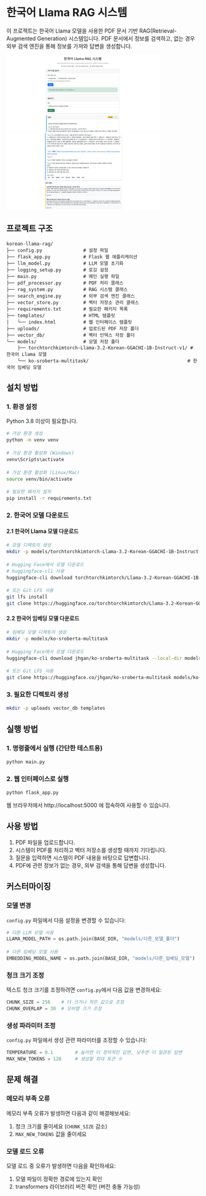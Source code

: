 # 한국어 Llama RAG 시스템

이 프로젝트는 한국어 Llama 모델을 사용한 PDF 문서 기반 RAG(Retrieval-Augmented Generation) 시스템입니다. PDF 문서에서 정보를 검색하고, 없는 경우 외부 검색 엔진을 통해 정보를 가져와 답변을 생성합니다.

<img src="demo_flask_1.png" width="400" height="200">
<img src="demo_flask_2.png" width="400" height="200">

## 프로젝트 구조

```
korean-llama-rag/
├── config.py               # 설정 파일
├── flask_app.py            # Flask 웹 애플리케이션
├── llm_model.py            # LLM 모델 초기화
├── logging_setup.py        # 로깅 설정
├── main.py                 # 메인 실행 파일
├── pdf_processor.py        # PDF 처리 클래스
├── rag_system.py           # RAG 시스템 클래스
├── search_engine.py        # 외부 검색 엔진 클래스
├── vector_store.py         # 벡터 저장소 관리 클래스
├── requirements.txt        # 필요한 패키지 목록
├── templates/              # HTML 템플릿
│   └── index.html          # 웹 인터페이스 템플릿
├── uploads/                # 업로드된 PDF 저장 폴더
├── vector_db/              # 벡터 인덱스 저장 폴더
└── models/                 # 모델 저장 폴더
    ├── torchtorchkimtorch-Llama-3.2-Korean-GGACHI-1B-Instruct-v1/ # 한국어 Llama 모델
    └── ko-sroberta-multitask/                                    # 한국어 임베딩 모델
```

## 설치 방법

### 1. 환경 설정

Python 3.8 이상이 필요합니다.

```bash
# 가상 환경 생성
python -m venv venv

# 가상 환경 활성화 (Windows)
venv\Scripts\activate

# 가상 환경 활성화 (Linux/Mac)
source venv/bin/activate

# 필요한 패키지 설치
pip install -r requirements.txt
```

### 2. 한국어 모델 다운로드

#### 2.1 한국어 Llama 모델 다운로드

```bash
# 모델 디렉토리 생성
mkdir -p models/torchtorchkimtorch-Llama-3.2-Korean-GGACHI-1B-Instruct-v1

# Hugging Face에서 모델 다운로드
# huggingface-cli 사용
huggingface-cli download torchtorchkimtorch/Llama-3.2-Korean-GGACHI-1B-Instruct-v1 --local-dir models/torchtorchkimtorch-Llama-3.2-Korean-GGACHI-1B-Instruct-v1

# 또는 Git LFS 사용
git lfs install
git clone https://huggingface.co/torchtorchkimtorch/Llama-3.2-Korean-GGACHI-1B-Instruct-v1 models/torchtorchkimtorch-Llama-3.2-Korean-GGACHI-1B-Instruct-v1
```

#### 2.2 한국어 임베딩 모델 다운로드

```bash
# 임베딩 모델 디렉토리 생성
mkdir -p models/ko-sroberta-multitask

# Hugging Face에서 모델 다운로드
huggingface-cli download jhgan/ko-sroberta-multitask --local-dir models/ko-sroberta-multitask

# 또는 Git LFS 사용
git clone https://huggingface.co/jhgan/ko-sroberta-multitask models/ko-sroberta-multitask
```

### 3. 필요한 디렉토리 생성

```bash
mkdir -p uploads vector_db templates
```

## 실행 방법

### 1. 명령줄에서 실행 (간단한 테스트용)

```bash
python main.py
```

### 2. 웹 인터페이스로 실행

```bash
python flask_app.py
```

웹 브라우저에서 http://localhost:5000 에 접속하여 사용할 수 있습니다.

## 사용 방법

1. PDF 파일을 업로드합니다.
2. 시스템이 PDF를 처리하고 벡터 저장소를 생성할 때까지 기다립니다.
3. 질문을 입력하면 시스템이 PDF 내용을 바탕으로 답변합니다.
4. PDF에 관련 정보가 없는 경우, 외부 검색을 통해 답변을 생성합니다.

## 커스터마이징

### 모델 변경

`config.py` 파일에서 다음 설정을 변경할 수 있습니다:

```python
# 다른 LLM 모델 사용
LLAMA_MODEL_PATH = os.path.join(BASE_DIR, "models/다른_모델_폴더")

# 다른 임베딩 모델 사용
EMBEDDING_MODEL_NAME = os.path.join(BASE_DIR, "models/다른_임베딩_모델")
```

### 청크 크기 조정

텍스트 청크 크기를 조정하려면 `config.py`에서 다음 값을 변경하세요:

```python
CHUNK_SIZE = 256    # 더 크거나 작은 값으로 조정
CHUNK_OVERLAP = 30  # 오버랩 크기 조정
```

### 생성 파라미터 조정

`config.py` 파일에서 생성 관련 파라미터를 조정할 수 있습니다:

```python
TEMPERATURE = 0.1        # 높이면 더 창의적인 답변, 낮추면 더 일관된 답변
MAX_NEW_TOKENS = 128     # 생성할 최대 토큰 수
```

## 문제 해결

### 메모리 부족 오류

메모리 부족 오류가 발생하면 다음과 같이 해결해보세요:

1. 청크 크기를 줄이세요 (`CHUNK_SIZE` 감소)
2. `MAX_NEW_TOKENS` 값을 줄이세요

### 모델 로드 오류

모델 로드 중 오류가 발생하면 다음을 확인하세요:

1. 모델 파일이 정확한 경로에 있는지 확인
2. transformers 라이브러리 버전 확인 (버전 충돌 가능성)